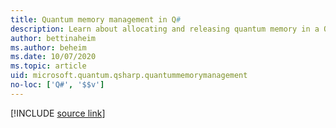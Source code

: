 ```yaml
---
title: Quantum memory management in Q#
description: Learn about allocating and releasing quantum memory in a Q# program.
author: bettinaheim
ms.author: beheim
ms.date: 10/07/2020
ms.topic: article
uid: microsoft.quantum.qsharp.quantummemorymanagement
no-loc: ['Q#', '$$v']
---
```


<!---
# Quantum memory management in Q#
-->

[!INCLUDE [source link](~/includes/qsharp-language/Specifications/Language/2_Statements/QuantumMemoryManagement.md)]

